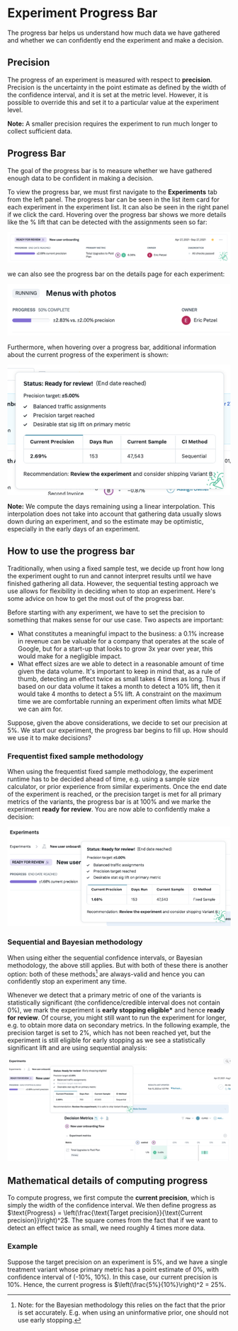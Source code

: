 # Experiment Progress Bar

The progress bar helps us understand how much data we have gathered and whether we can confidently end the experiment and make a decision.

## Precision

The progress of an experiment is measured with respect to **precision**. Precision is the uncertainty in the point estimate as defined by the width of the confidence interval, and it is set at the metric level. However, it is possible to override this and set it to a particular value at the experiment level.

**Note:** A smaller precision requires the experiment to run much longer to collect sufficient data.

## Progress Bar

The goal of the progress bar is to measure whether we have gathered enough data to be confident in making a decision.

To view the progress bar, we must first navigate to the **Experiments** tab from the left panel. The progress bar can be seen in the list item card for each experiment in the experiment list. It can also be seen in the right panel if we click the card. Hovering over the progress bar shows we more details like the % lift that can be detected with the assignments seen so far:

![Progress on list page](../../../static/img/interpreting-experiments/progress-card.png)

we can also see the progress bar on the details page for each experiment:

![Progress on details page](../../../static/img/interpreting-experiments/progress-details.png)

Furthermore, when hovering over a progress bar, additional information about the current progress of the experiment is shown:

![Progress bar popover](../../../static/img/interpreting-experiments/progress-popover.png)

**Note:** We compute the days remaining using a linear interpolation. This interpolation does not take into account that gathering data usually slows down during an experiment, and so the estimate may be optimistic, especially in the early days of an experiment.

## How to use the progress bar

Traditionally, when using a fixed sample test, we decide up front how long the experiment ought to run and cannot interpret results until we have finished gathering all data. However, the sequential testing approach we use allows for flexibility in deciding when to stop an experiment. Here's some advice on how to get the most out of the progress bar.

Before starting with any experiment, we have to set the precision to something that makes sense for our use case. Two aspects are important:

- What constitutes a meaningful impact to the business: a 0.1% increase in revenue can be valuable for a company that operates at the scale of Google, but for a start-up that looks to grow 3x year over year, this would make for a negligible impact.
- What effect sizes are we able to detect in a reasonable amount of time given the data volume. It's important to keep in mind that, as a rule of thumb, detecting an effect twice as small takes 4 times as long. Thus if based on our data volume it takes a month to detect a 10% lift, then it would take 4 months to detect a 5% lift. A constraint on the maximum time we are comfortable running an experiment often limits what MDE we can aim for.

Suppose, given the above considerations, we decide to set our precision at 5%. We start our experiment, the progress bar begins to fill up. How should we use it to make decisions?

### Frequentist fixed sample methodology

When using the frequentist fixed sample methodology, the experiment runtime has to be decided ahead of time, e.g. using a sample size calculator, or prior experience from similar experiments.
Once the end date of the experiment is reached, or the precision target is met for all primary metrics of the variants, the progress bar is at 100% and we marke the experiment **ready for review**.
You are now able to confidently make a decision:

![Progress bar popover](../../../static/img/interpreting-experiments/progress-bar-fixed-sample.png)

### Sequential and Bayesian methodology

When using either the sequential confidence intervals, or Bayesian methodology, the above still applies.
But with both of these there is another option: both of these methods[^1] are always-valid and hence you can confidently stop an experiment any time.

Whenever we detect that a primary metric of one of the variants is statistically significant (the confidence/credible interval does not contain 0%), we mark the experiment is **early stopping eligible\*** and hence **ready for review**. Of course, you might still want to run the experiment for longer, e.g. to obtain more data on secondary metrics. In the following example, the precision target is set to 2%, which has not been reached yet, but the experiment is still eligible for early stopping as we see a statistically significant lift and are using sequential analysis:

![Progress bar popover](../../../static/img/interpreting-experiments/progress-bar-early-stopping.png)

<!-- todo: uncomment when we roll out minimum requirements
## Minimum requirements

It is important to keep in mind that the results we show are based on the period the data was collected. It is not uncommon to see strong weekly effects (users behave differently on Monday morning versuse Friday night), or novelty effects.
Therefore, it is often useful to set minimum requirements, e.g. an experiment should run for at least 7 days.
We also allow setting a maximum experiment runtime, which helps ensure experiments are not accidentally left stuck in the running state.

Furthermore, our statistical methods rely on having sufficient number of observations to be valid; the amount of data collected in a usual experiment is often much larger than the minumum number of samples required, so this is likely not a concern, but we do allow setting minimum sample size requirements as well.
 -->

## Mathematical details of computing progress

To compute progress, we first compute the **current precision**, which is simply the width of the confidence interval.
We then define progress as $\text{Progress} = \left(\frac{\text{Target precision}}{\text{Current precision}}\right)^2$. The square comes from the fact that if we want to detect an effect twice as small, we need roughly 4 times more data.

### Example

Suppose the target precision on an experiment is 5%, and we have a single treatment variant whose primary metric has a point estimate of 0%, with confidence interval of (-10%, 10%). In this case, our current precision is 10%.
Hence, the current progress is $\left(\frac{5\%}{10\%}\right)^2 = 25%.

[^1]: Note: for the Bayesian methodology this relies on the fact that the prior is set accurately. E.g. when using an uninformative prior, one should not use early stopping.

